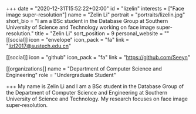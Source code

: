 +++
date = "2020-12-31T15:52:22+02:00"
id = "lizelin"
interests = ["Face image super-resolution"]
name = "Zelin Li"
portrait = "portraits/lizelin.jpg"
short_bio = "I am a BSc student in the Database Group at Southern University of Science and Technology working on face image super-resolution."
title = "Zelin Li"
sort_position = 9
personal_website = ""
[[social]]
    icon = "envelope"
    icon_pack = "fa"
    link = "lizl2017@sustech.edu.cn"

[[social]]
    icon = "github"
    icon_pack = "fa"
    link = "https://github.com/Seeyn"

[[organizations]]
    name = "Department of Computer Science and Engineering"
    role = "Undergraduate Student"

+++
My name is Zelin Li and I am a BSc student in the Database Group of the Department of Computer Science and Engineering at Southern University of Science and Technology. My research focuses on face image super-resolution.

